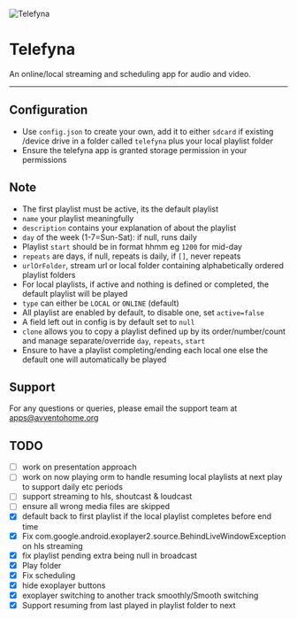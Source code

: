 ![Telefyna](https://avventohome.org/wp-content/uploads/2020/12/telefyna.png "Telefyna")

# Telefyna
An online/local streaming and scheduling app for audio and video. 
___

## Configuration
*  Use `config.json` to create your own, add it to either `sdcard` if existing /device drive in a folder called `telefyna` plus your local playlist folder
*  Ensure the telefyna app is granted storage permission in your permissions

## Note
* The first playlist must be active, its the default  playlist
* `name` your playlist meaningfully
* `description` contains your explanation of about the playlist
* `day` of the week (1-7=Sun-Sat): if null, runs daily
* Playlist `start` should be in format hhmm eg `1200` for mid-day
* `repeats` are days, if null, repeats is daily, if `[]`, never repeats
* `urlOrFolder`, stream url or local folder containing alphabetically ordered playlist folders
* For local playlists, if active and nothing is defined or completed, the default playlist will be played
* `type` can either be `LOCAL` or `ONLINE` (default)
* All playlist are enabled by default, to disable one, set `active=false`
* A field left out in config is by default set to `null`
* `clone` allows you to copy a playlist defined up by its order/number/count and manage separate/override `day`, `repeats`, `start`
* Ensure to have a playlist completing/ending each local one else the default one will automatically be played

## Support
For any questions or queries, please email the support team at apps@avventohome.org


## TODO
- [ ] work on presentation approach
- [ ] work on now playing orm to handle resuming local playlists at next play to support daily etc periods
- [ ] support streaming to hls, shoutcast & loudcast
- [ ] ensure all wrong media files are skipped
- [x] default back to first playlist if the local playlist completes before end time
- [x] Fix com.google.android.exoplayer2.source.BehindLiveWindowException on hls streaming
- [x] fix playlist pending extra being null in broadcast
- [x] Play folder
- [x] Fix scheduling
- [x] hide exoplayer buttons
- [x] exoplayer switching to another track smoothly/Smooth switching
- [x] Support resuming from last played in playlist folder to next
